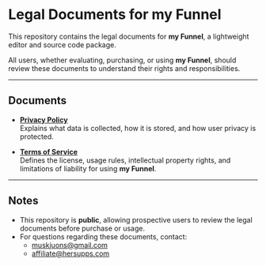# Legal Documents for my Funnel

This repository contains the legal documents for **my Funnel**, a lightweight editor and source code package.  

All users, whether evaluating, purchasing, or using **my Funnel**, should review these documents to understand their rights and responsibilities.

---

## Documents

- **[Privacy Policy](PRIVACY_POLICY.md)**  
  Explains what data is collected, how it is stored, and how user privacy is protected.  

- **[Terms of Service](TERMS_OF_SERVICE.md)**  
  Defines the license, usage rules, intellectual property rights, and limitations of liability for using **my Funnel**.  

---

## Notes

- This repository is **public**, allowing prospective users to review the legal documents before purchase or usage.  
- For questions regarding these documents, contact:  
  - muskjuons@gmail.com  
  - affiliate@hersupps.com
